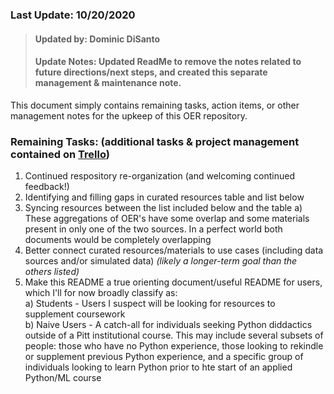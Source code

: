 ### Last Update: 10/20/2020
 > #### Updated by: Dominic DiSanto
 > #### Update Notes: Updated ReadMe to remove the notes related to future directions/next steps, and created this separate management & maintenance note. 
 
This document simply contains remaining tasks, action items, or other management notes for the upkeep of this OER repository. 
 
### Remaining Tasks: (additional tasks & project management contained on [Trello](https://trello.com/b/dlsFSVEO/python-oer-board)) 
1) Continued respository re-organization (and welcoming continued feedback!) 
2) Identifying and filling gaps in curated resources table and list below
3) Syncing resources between the list included below and the table
     a) These aggregations of OER's have some overlap and some materials present in only one of the two sources. In a perfect world both documents would be completely overlapping
4) Better connect curated resources/materials to use cases (including data sources and/or simulated data) *(likely a longer-term goal than the others listed)*  
5) Make this README a true orienting document/useful README for users, which I'll for now broadly classify as:  
    a) Students - Users I suspect will be looking for resources to supplement coursework  
    b) Naive Users - A catch-all for individuals seeking Python diddactics outside of a Pitt institutional course. This may include several subsets of people: those who have no Python experience, those looking to rekindle or supplement previous Python experience, and a specific group of individuals looking to learn Python prior to hte start of an applied Python/ML course
